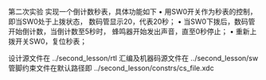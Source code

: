 第二次实验
实现一个倒计数秒表，具体功能如下
• 用SW0开关作为秒表的控制，即当SW0处于上拨状态，
数码管显示20，代表20秒；
• 当SW0下拨后，数码管开始倒计数，当倒计数至5秒时，
蜂鸣器开始发出声音，直至0秒停止；
• 重新上拨开关SW0，复位秒表；

设计源文件在 ../second_lesson/rtl
汇编及机器码源文件在 ../second_lesson/sw
管脚约束文件在默认路径即 ../second_lesson/constrs/cs_file.xdc
